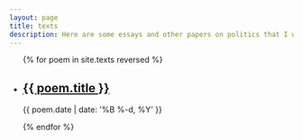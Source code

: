 ```yaml
---
layout: page
title: texts
description: Here are some essays and other papers on politics that I wrote during my studies in <a target="_blank" href="http://skytte.ut.ee/en">University of Tartu</a> and <a target="_blank" href="https://www.polver.uni-konstanz.de/en/">University of Konstanz</a>.
---
```


<ul class="post-list">
{% for poem in site.texts reversed %}
    <li>
        <h2><a class="poem-title" href="{{ poem.url | prepend: site.baseurl }}">{{ poem.title }}</a></h2>
        <p class="post-meta">{{ poem.date | date: '%B %-d, %Y' }}</p>
      </li>
{% endfor %}
</ul>

